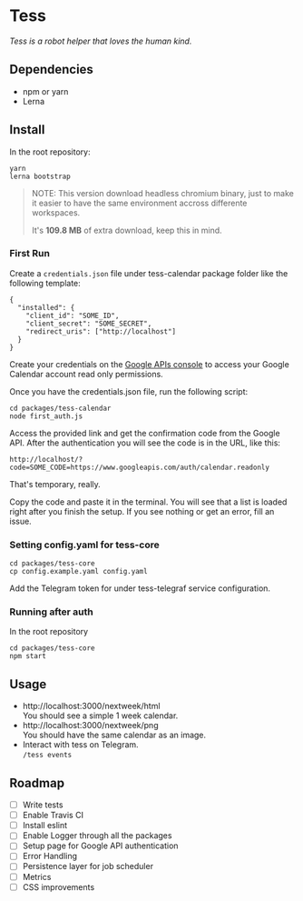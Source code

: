 # Tess
_Tess is a robot helper that loves the human kind._


## Dependencies

- npm or yarn
- Lerna

## Install

In the root repository:
```
yarn
lerna bootstrap
```

> NOTE: This version download headless chromium binary, just to make it easier to have the same environment accross differente workspaces.
>
> It's **109.8 MB** of extra download, keep this in mind.

### First Run

Create a `credentials.json` file under tess-calendar package folder like the following template:
```
{
  "installed": {
    "client_id": "SOME_ID",
    "client_secret": "SOME_SECRET",
    "redirect_uris": ["http://localhost"]
  }
}
```

Create your credentials on the [Google APIs console](https://console.developers.google.com/) to access your Google Calendar account read only permissions.

Once you have the credentials.json file, run the following script:
```
cd packages/tess-calendar
node first_auth.js
```

Access the provided link and get the confirmation code from the Google API. After the authentication you will see the code is in the URL, like this:
```
http://localhost/?code=SOME_CODE=https://www.googleapis.com/auth/calendar.readonly
```

That's temporary, really.

Copy the code and paste it in the terminal. You will see that a list is loaded right after you finish the setup. If you see nothing or get an error, fill an issue.

### Setting config.yaml for tess-core
```
cd packages/tess-core
cp config.example.yaml config.yaml
```

Add the Telegram token for under tess-telegraf service configuration.

### Running after auth

In the root repository
```
cd packages/tess-core
npm start
```

## Usage

- http://localhost:3000/nextweek/html  
You should see a simple 1 week calendar.
- http://localhost:3000/nextweek/png  
You should have the same calendar as an image.
- Interact with tess on Telegram.  
  `/tess events`

## Roadmap

- [ ] Write tests
- [ ] Enable Travis CI
- [ ] Install eslint
- [ ] Enable Logger through all the packages
- [ ] Setup page for Google API authentication
- [ ] Error Handling
- [ ] Persistence layer for job scheduler
- [ ] Metrics
- [ ] CSS improvements
